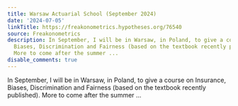 ```yaml
---
title: Warsaw Actuarial School (September 2024)
date: '2024-07-05'
linkTitle: https://freakonometrics.hypotheses.org/76540
source: Freakonometrics
description: In September, I will be in Warsaw, in Poland, to give a course on Insurance,
  Biases, Discrimination and Fairness (based on the textbook recently published).
  More to come after the summer ...
disable_comments: true
---
```

In September, I will be in Warsaw, in Poland, to give a course on Insurance, Biases, Discrimination and Fairness (based on the textbook recently published). More to come after the summer ...